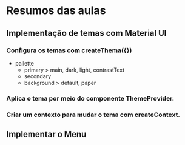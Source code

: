 # Resumos das aulas

## Implementação de temas com Material UI
### Configura os temas com createThema({})
* pallette
    * primary > main, dark, light, contrastText
    * secondary
    * background > default, paper
### Aplica o tema por meio do componente ThemeProvider.
### Criar um contexto para mudar o tema com createContext.

## Implementar o Menu